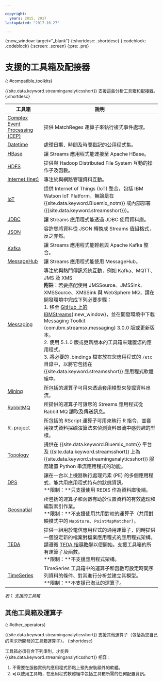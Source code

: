 ```yaml
---

copyright:
  years: 2015, 2017
lastupdated: "2017-10-27"

---
```


<!-- Attribute definitions -->
{:new_window: target="_blank"}
{:shortdesc: .shortdesc}
{:codeblock: .codeblock}
{:screen: .screen}
{:pre: .pre}

# 支援的工具箱及配接器
{: #compatible_toolkits}

{{site.data.keyword.streaminganalyticsshort}} 支援這些分析工具箱和配接器。
{:shortdesc}

| 工具箱| 說明|
| --------------------------------| --------------------------|
| [Complex Event Processing (CEP)](https://ibm.co/2zOwODa)    |	提供 MatchRegex 運算子來執行複式事件處理。|
| [Datetime](https://ibmstreams.github.io/streamsx.datetime/)	|	處理日期、時間及時間戳記的公用程式集。|
| [HBase](http://ibmstreams.github.io/streamsx.hbase/)        | 讓 Streams 應用程式能連接至 Apache HBase。|
| [HDFS](http://ibmstreams.github.io/streamsx.hdfs/)          | 提供與 Hadoop Distributed File System 互動的操作子及函數。|
| [Internet (Inet)](http://ibmstreams.github.io/streamsx.inet)|  專注於與網路管理資料互動。|
| [IoT](http://ibmstreams.github.io/streamsx.iot/)            | 提供 Internet of Things (IoT) 整合，包括 IBM Watson IoT Platform，無論是在 {{site.data.keyword.Bluemix_notm}} 或內部部署 ({{site.data.keyword.streamsshort}})。|
| [JDBC](http://ibmstreams.github.io/streamsx.jdbc/)          | 讓 Streams 應用程式能透過 JDBC 使用資料庫。|
| [JSON](http://ibmstreams.github.io/streamsx.json/)          | 容許您將資料從 JSON 轉換成 Streams 值組格式，反之亦然。|
| [Kafka](https://ibmstreams.github.io/streamsx.kafka/)       | 讓 Streams 應用程式能輕鬆與 Apache Kafka 整合。|
| [MessageHub](https://ibmstreams.github.io/streamsx.messagehub/) | 讓 Streams 應用程式能使用 MessageHub。|
| [Messaging](https://ibmstreams.github.io/streamsx.messaging/)   |  	專注於與熱門傳訊系統互動，例如 Kafka、MQTT、JMS 及 XMS	<br>**附註**：若要搭配使用 JMSSource、JMSSink、XMSSource、XMSSink 與 WebSphere MQ，請在開發環境中完成下列必要步驟：<br>1. 移至 [GitHub 上的 IBMStreams](https://github.com/IBMStreams){:new_window}，並在開發環境中下載 Messaging Toolkit (com.ibm.streamsx.messaging) 3.0.0 版或更新版本。<br>2. 使用 5.1.0 版或更新版本的工具箱來建置您的應用程式。<br>3. 將必要的 .bindings 檔案放在您應用程式的 `/etc` 目錄中，以將它包括在 {{site.data.keyword.streamsshort}} 應用程式軟體組中。|
| [Mining](https://ibm.co/2y3i5au)              	   	            |  所包括的運算子可用來透過套用模型來發掘資料串流。|
| [RabbitMQ](https://ibmstreams.github.io/streamsx.rabbitmq/)     |  所提供的運算子可讓您的 Streams 應用程式從 Rabbit MQ 讀取及傳送訊息。|
| [R-project](https://ibm.co/2h7D9lu)          	   	              |   所包括的 RScript 運算子可用來執行 R 指令，並套用複式資料採礦演算法來偵測資料串流中感興趣的型樣。|
| [Topology](http://ibmstreams.github.io/streamsx.topology/)      |  提供在 {{site.data.keyword.Bluemix_notm}} 平台及 {{site.data.keyword.streamsshort}} 上為 {{site.data.keyword.streaminganalyticsshort}} 服務建置 Python 串流應用程式的功能。|
| [DPS](http://ibmstreams.github.io/streamsx.dps/) |	 讓在一台以上機器執行處理元素 (PE) 的多個應用程式，能共用應用程式特有的狀態資訊。<br>**限制：**只支援使用 REDIS 作為資料庫後端。| 	 	 	
| [Geospatial](https://ibm.co/2h9x0VR) 	     |	所包括的運算子和函數有助於位置資料的有效處理和編製索引作業。<br>**限制：**不支援使用共用對映的運算子（共用對映模式中的 `MapStore`、`PointMapMatcher`）。|
| [TEDA](https://ibm.co/2z9DS00)	   | 	提供一組用於電信應用程式的通用運算子，同時提供一個設定新的檔案對檔案應用程式的應用程式架構。請遵循 [TEDA 指導教學](http://ibmstreams.github.io/streamsx.tutorial.teda/)以便開始。支援工具箱的所有運算子及函數。<br>**限制：**不支援應用程式架構。|
| [TimeSeries](https://ibm.co/2zEPILZ)	 	  | TimeSeries 工具箱中的運算子和函數可設定時間序列資料的條件、對其進行分析並建立其模型。<br>**限制：**不支援已淘汰的運算子。|

*表 1. 支援的工具箱*

## 其他工具箱及運算子
{: #other_operators}

{{site.data.keyword.streaminganalyticsshort}} 支援其他運算子（包括為您自己的需求所開發的工具箱運算子）。
{:shortdesc}

工具箱必須符合下列準則，才能與 {{site.data.keyword.streaminganalyticsshort}} 相容：

1. 不需要在服務實例的應用程式節點上預先安裝額外的軟體。
2. 可以使用工具箱，在應用程式軟體組中包括工具箱所需的任何配置資訊。
